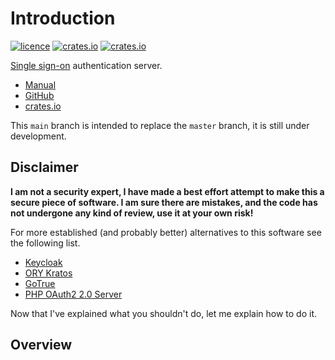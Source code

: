 # Introduction

[![licence](https://img.shields.io/crates/l/sso?style=flat-square)](https://github.com/mojzu/sso/blob/master/LICENCE)
[![crates.io](https://img.shields.io/crates/v/sso?style=flat-square)](https://crates.io/crates/sso)
[![crates.io](https://img.shields.io/crates/d/sso?style=flat-square)](https://github.com/mojzu/sso)

[Single sign-on](https://en.wikipedia.org/wiki/Single_sign-on) authentication server.

- [Manual](https://mojzu.net/sso/)
- [GitHub](https://github.com/mojzu/sso)
- [crates.io](https://crates.io/crates/sso)

<!-- todo: Remove this when not relevant -->
This `main` branch is intended to replace the `master` branch, it is still under development.

## Disclaimer

**I am not a security expert, I have made a best effort attempt to make this a secure piece of software. I am sure there are mistakes, and the code has not undergone any kind of review, use it at your own risk!**

For more established (and probably better) alternatives to this software see the following list.

- [Keycloak](https://www.keycloak.org/)
- [ORY Kratos](https://github.com/ory/kratos)
- [GoTrue](https://github.com/netlify/gotrue)
- [PHP OAuth2 2.0 Server](https://github.com/thephpleague/oauth2-server)

Now that I've explained what you shouldn't do, let me explain how to do it.

## Overview

<!-- todo: Rewrite documentation/guides from earlier versions -->
